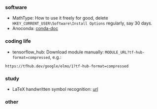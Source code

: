 ### software
- MathType: How to use it freely for good, delete ```HKEY_CURRENT_USER\Software\Install Options``` regularly, say 30 days.
- Anoconda: [conda-doc](https://conda.io/docs/user-guide/tasks/manage-python.html)

### coding life
- tensorflow_hub: Download module manually: ```MODULE_URL?tf-hub-format=compressed```, e.g.:
```
https://tfhub.dev/google/elmo/1?tf-hub-format=compressed
```


### study
- LaTeX handwritten symbol recognition: [url](http://detexify.kirelabs.org/classify.html)

### other
